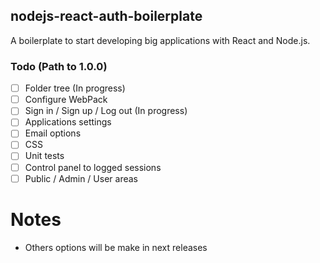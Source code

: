 ## nodejs-react-auth-boilerplate
A boilerplate to start developing big applications with React and Node.js.


### Todo (Path to 1.0.0)

- [ ] Folder tree (In progress)
- [ ] Configure WebPack
- [ ] Sign in / Sign up / Log out (In progress)
- [ ] Applications settings
- [ ] Email options
- [ ] CSS
- [ ] Unit tests
- [ ] Control panel to logged sessions
- [ ] Public / Admin / User areas

# Notes

- Others options will be make in next releases